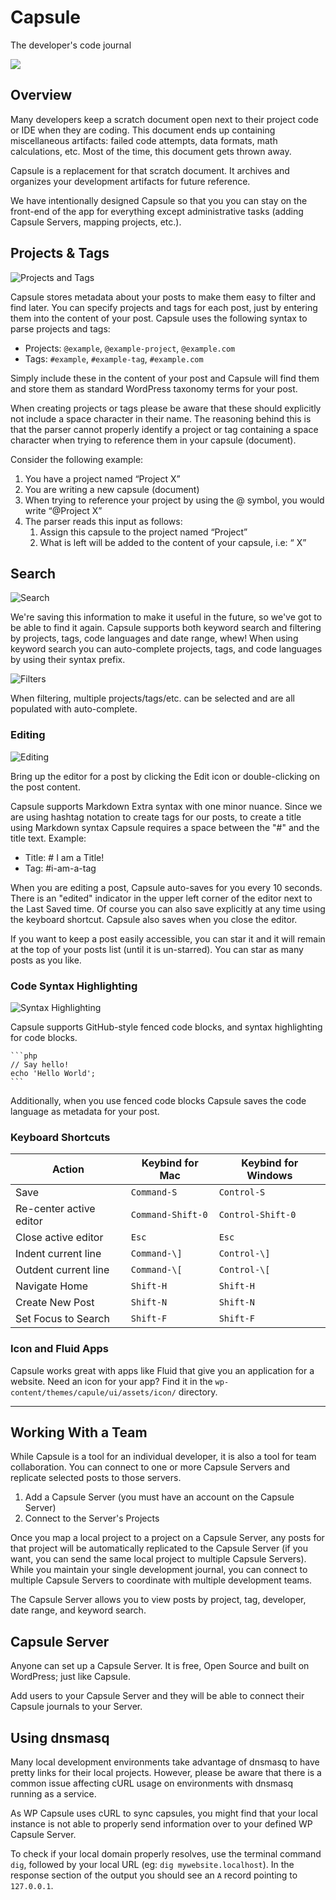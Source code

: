 Capsule
=======

The developer's code journal

![](docs/hero.jpg)

## Overview

Many developers keep a scratch document open next to their project code or IDE when they are coding. This document ends up containing miscellaneous artifacts: failed code attempts, data formats, math calculations, etc. Most of the time, this document gets thrown away.

Capsule is a replacement for that scratch document. It archives and organizes your development artifacts for future reference.

We have intentionally designed Capsule so that you you can stay on the front-end of the app for everything except administrative tasks (adding Capsule Servers, mapping projects, etc.).

## Projects & Tags

![Projects and Tags](docs/tags.jpg)

Capsule stores metadata about your posts to make them easy to filter and find later. You can specify projects and tags for each post, just by entering them into the content of your post. Capsule uses the following syntax to parse projects and tags:

*   Projects: `@example`, `@example-project`, `@example.com`
*   Tags: `#example`, `#example-tag`, `#example.com`

Simply include these in the content of your post and Capsule will find them and store them as standard WordPress taxonomy terms for your post.

When creating projects or tags please be aware that these should explicitly not include a space character in their name. The reasoning behind this is that the parser cannot properly identify a project or tag containing a space character when trying to reference them in your capsule (document).

Consider the following example:

1.  You have a project named “Project X”
2.  You are writing a new capsule (document)
3.  When trying to reference your project by using the @ symbol, you would write “@Project X”
4.  The parser reads this input as follows:
    1.  Assign this capsule to the project named “Project”
    2.  What is left will be added to the content of your capsule, i.e: “ X”

## Search

![Search](docs/search.jpg)

We're saving this information to make it useful in the future, so we've got to be able to find it again. Capsule supports both keyword search and filtering by projects, tags, code languages and date range, whew! When using keyword search you can auto-complete projects, tags, and code languages by using their syntax prefix.

![Filters](docs/filter.jpg)

When filtering, multiple projects/tags/etc. can be selected and are all populated with auto-complete.

### Editing

![Editing](docs/editing.jpg)

Bring up the editor for a post by clicking the Edit icon or double-clicking on the post content.

Capsule supports Markdown Extra syntax with one minor nuance. Since we are using hashtag notation to create tags for our posts, to create a title using Markdown syntax Capsule requires a space between the "#" and the title text. Example:

*   Title: # I am a Title!
*   Tag: #i-am-a-tag

When you are editing a post, Capsule auto-saves for you every 10 seconds. There is an "edited" indicator in the upper left corner of the editor next to the Last Saved time. Of course you can also save explicitly at any time using the keyboard shortcut. Capsule also saves when you close the editor.

If you want to keep a post easily accessible, you can star it and it will remain at the top of your posts list (until it is un-starred). You can star as many posts as you like.

### Code Syntax Highlighting

![Syntax Highlighting](docs/highlighting.jpg)

Capsule supports GitHub-style fenced code blocks, and syntax highlighting for code blocks.
````
```php
// Say hello!
echo 'Hello World';
```
````


Additionally, when you use fenced code blocks Capsule saves the code language as metadata for your post.

### Keyboard Shortcuts

| Action | Keybind for Mac | Keybind for Windows |
| -------- | ------------------ | --------------------- |
| Save | `Command-S` | `Control-S` |
| Re-center active editor | `Command-Shift-0` | `Control-Shift-0` |
| Close active editor | `Esc` | `Esc` |
| Indent current line | `Command-\]` | `Control-\]` |
| Outdent current line | `Command-\[` | `Control-\[` |
| Navigate Home | `Shift-H` | `Shift-H` |
| Create New Post | `Shift-N` | `Shift-N` |
| Set Focus to Search | `Shift-F` | `Shift-F` |

### Icon and Fluid Apps

Capsule works great with apps like Fluid that give you an application for a website. Need an icon for your app? Find it in the `wp-content/themes/capule/ui/assets/icon/` directory.



* * *

## Working With a Team

While Capsule is a tool for an individual developer, it is also a tool for team collaboration. You can connect to one or more Capsule Servers and replicate selected posts to those servers.

1.  Add a Capsule Server (you must have an account on the Capsule Server)
2.  Connect to the Server's Projects

Once you map a local project to a project on a Capsule Server, any posts for that project will be automatically replicated to the Capsule Server (if you want, you can send the same local project to multiple Capsule Servers). While you maintain your single development journal, you can connect to multiple Capsule Servers to coordinate with multiple development teams.

The Capsule Server allows you to view posts by project, tag, developer, date range, and keyword search.

## Capsule Server

Anyone can set up a Capsule Server. It is free, Open Source and built on WordPress; just like Capsule.

Add users to your Capsule Server and they will be able to connect their Capsule journals to your Server.

## Using dnsmasq

Many local development environments take advantage of dnsmasq to have pretty links for their local projects. However, please be aware that there is a common issue affecting cURL usage on environments with dnsmasq running as a service.

As WP Capsule uses cURL to sync capsules, you might find that your local instance is not able to properly send information over to your defined WP Capsule Server.

To check if your local domain properly resolves, use the terminal command `dig`, followed by your local URL (eg: `dig mywebsite.localhost`). In the response section of the output you should see an `A` record pointing to `127.0.0.1`.